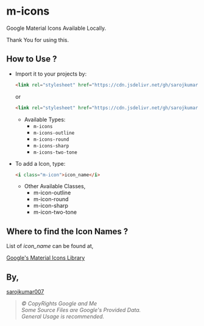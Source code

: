 # m-icons

Google Material Icons Available Locally.

Thank You for using this.

## How to Use ?

- Import it to your projects by:

	```html
	<link rel="stylesheet" href="https://cdn.jsdelivr.net/gh/sarojkumar007/m-icons/dist/m-icons-all.min.css">
	```
	or

	```html
	<link rel="stylesheet" href="https://cdn.jsdelivr.net/gh/sarojkumar007/m-icons/dist/<type>.min.css">
	```
	- Available Types:
		- `m-icons`
		- `m-icons-outline`
		- `m-icons-round`
		- `m-icons-sharp`
		- `m-icons-two-tone`

- To add a Icon, type:

	```html
	<i class="m-icon">icon_name</i>
	```

	- Other Available Classes,
		- m-icon-outline
		- m-icon-round
		- m-icon-sharp
		- m-icon-two-tone
	
## Where to find the Icon Names ?

List of *icon_name* can be found at,

<a href="https://fonts.google.com/icons?selected=Material+Icons" target="_blank" rel="noreferrer noopener">Google's Material Icons Library</a>

## By,

[sarojkumar007](https://github.com/sarojkumar007)

> _&copy; CopyRights Google and Me<br>Some Source Files are Google's Provided Data.<br>General Usage is recommended._
